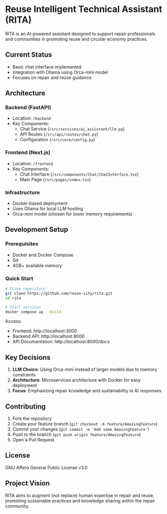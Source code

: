 # Reuse Intelligent Technical Assistant (RITA)

RITA is an AI-powered assistant designed to support repair professionals and communities in promoting reuse and circular economy practices.

## Current Status
- Basic chat interface implemented
- Integration with Ollama using Orca-mini model
- Focuses on repair and reuse guidance

## Architecture

### Backend (FastAPI)
- Location: `/backend`
- Key Components:
  - Chat Service (`/src/services/ai_assistant/llm.py`)
  - API Routes (`/src/api/routes/chat.py`)
  - Configuration (`/src/core/config.py`)

### Frontend (Next.js)
- Location: `/frontend`
- Key Components:
  - Chat Interface (`/src/components/Chat/ChatInterface.tsx`)
  - Main Page (`/src/pages/index.tsx`)

### Infrastructure
- Docker-based deployment
- Uses Ollama for local LLM hosting
- Orca-mini model (chosen for lower memory requirements)

## Development Setup

### Prerequisites
- Docker and Docker Compose
- Git
- 4GB+ available memory

### Quick Start
```bash
# Clone repository
git clone https://github.com/reuse-city/rita.git
cd rita

# Start services
docker compose up --build
```

Access:
- Frontend: http://localhost:3000
- Backend API: http://localhost:8000
- API Documentation: http://localhost:8000/docs

## Key Decisions
1. **LLM Choice**: Using Orca-mini instead of larger models due to memory constraints
2. **Architecture**: Microservices architecture with Docker for easy deployment
3. **Focus**: Emphasizing repair knowledge and sustainability in AI responses

## Contributing
1. Fork the repository
2. Create your feature branch (`git checkout -b feature/AmazingFeature`)
3. Commit your changes (`git commit -m 'Add some AmazingFeature'`)
4. Push to the branch (`git push origin feature/AmazingFeature`)
5. Open a Pull Request

## License
GNU Affero General Public License v3.0

## Project Vision
RITA aims to augment (not replace) human expertise in repair and reuse, promoting sustainable practices and knowledge sharing within the repair community.
